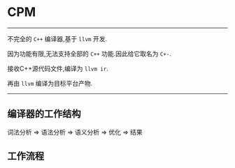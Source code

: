 # CPM
***

不完全的 `C++` 编译器,基于 `llvm` 开发.

因为功能有限,无法支持全部的 `C++` 功能.因此给它取名为 `C+-`.

接收C++源代码文件,编译为 `llvm ir`.

再由 `llvm` 编译为目标平台产物.

*** 

## 编译器的工作结构

词法分析 => 语法分析 => 语义分析 => 优化 => 结果

## 工作流程

``` 
```
